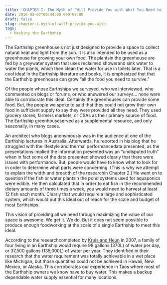 ```yaml
---
title: 'CHAPTER I: The Myth of “Will Provide You with What You Need to Survive…”'
date: 2016-03-07T09:44:00.000-07:00
draft: false
slug: chapter-i-myth-of-will-provide-you-with
tags:
  - Hacking the Earthship
---
```


The Earthship greenhouseis not just designed to provide a space to collect natural heat and light from the sun. It is also intended to be used as a greenhouse for growing your own food. The plantsin the greenhouse are fed by a greywater system that uses reclaimed showerand sink water to water the plants, which then clean the water for use in toilets later. That is a cool idea! In the Earthship literature and books, it is emphasized that that the Earthship greenhouse can grow “all the food you need to survive.”  


Of the people whose Earthships we surveyed, who we interviewed, who commented on blogs or forums, or who answered our surveys… none were able to corroborate this ideal. Certainly the greenhouses can provide some food. But, the people we spoke to said that they could not grow their own food in sufficient supply to say they were provided all they need. They used grocery stores, farmers markets, or CSAs as their primary source of food. The Earthship greenhouseserved as a supplemental resource, and only seasonally, in many cases.



An architect who blogs anonymously was in the audience at one of the Earthship lectures in Australia. Afterwards, he reported in his blog that he struggled with the lifestyle and thermal performancedata presented, as the presentations implied the information presented was an “undisputed truth” when in fact some of the data presented showed clearly that there were issues with performance. But, people would have to know what to look for in order to determine what parts were concerning. (This is why we attempt to explain the width and breadth of the researchin Chapter 2.) He went on to question if the fish or water plantsin the pond systems used for aquaponics were edible. He then calculated that in order to eat fish in the recommended dietary amounts of three times a week, you would need to harvest at least 12 fish each month. Clearly that would require a large and sophisticated system, which would put this ideal out of reach for the scale and budget of most Earthships.



This vision of providing all we need through maximizing the value of our space is awesome. We get it. We do. But it does not seem possible to produce enough foodworking at the scale of a single Earthship to meet this ideal.



According to the researchcompleted by [Kruis and Heun](http://hackingtheearthship.blogspot.com/2014/12/kruis-and-heun.html) in 2007, a family of four living in an Earthship would require 98 gallons (370L) of water per day, or 37,500 gallons (135,000L) of water per year. They identified in their research that the water requirement was totally achievable in a wet place like Michigan, but those quantities could not be achieved in Hawaii, New Mexico, or Alaska. This corroborates our experience in Taos where most of the Earthship owners we know have to buy water. This makes a backup dependable water supply essential for many locations.
